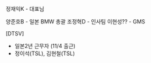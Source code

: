 정재익K - 대표님

양준호B - 일본 BMW 총괄
조정혁D - 인사팀 
이현성?? -  GMS

[DTSV]
- 일본2년 근무자 (11/4 출근)
- 정이석(TSL), 김현철(TSL)